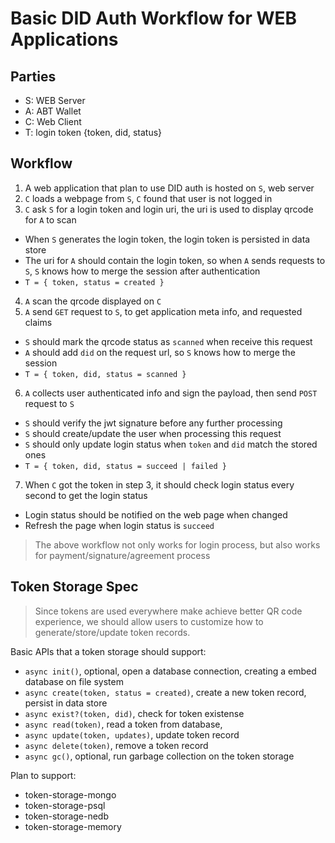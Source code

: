 # Basic DID Auth Workflow for WEB Applications

## Parties

- S: WEB Server
- A: ABT Wallet
- C: Web Client
- T: login token {token, did, status}

## Workflow

1. A web application that plan to use DID auth is hosted on `S`, web server
2. `C` loads a webpage from `S`, `C` found that user is not logged in
3. `C` ask `S` for a login token and login uri, the uri is used to display qrcode for `A` to scan
  - When `S` generates the login token, the login token is persisted in data store
  - The uri for `A` should contain the login token, so when `A` sends requests to `S`, `S` knows how to merge the session after authentication
  - `T = { token, status = created }`
4. `A` scan the qrcode displayed on `C`
5. `A` send `GET` request to `S`, to get application meta info, and requested claims
  - `S` should mark the qrcode status as `scanned` when receive this request
  - `A` should add `did` on the request url, so `S` knows how to merge the session
  - `T = { token, did, status = scanned }`
6. `A` collects user authenticated info and sign the payload, then send `POST` request to `S`
  - `S` should verify the jwt signature before any further processing
  - `S` should create/update the user when processing this request
  - `S` should only update login status when `token` and `did` match the stored ones
  - `T = { token, did, status = succeed | failed }`
7. When `C` got the token in step 3, it should check login status every second to get the login status
  - Login status should be notified on the web page when changed
  - Refresh the page when login status is `succeed`

> The above workflow not only works for login process, but also works for payment/signature/agreement process

## Token Storage Spec

> Since tokens are used everywhere make achieve better QR code experience, we should allow users to customize how to generate/store/update token records.

Basic APIs that a token storage should support:

- `async init()`, optional, open a database connection, creating a embed database on file system
- `async create(token, status = created)`, create a new token record, persist in data store
- `async exist?(token, did)`, check for token existense
- `async read(token)`, read a token from database,
- `async update(token, updates)`, update token record
- `async delete(token)`, remove a token record
- `async gc()`, optional, run garbage collection on the token storage

Plan to support:

- token-storage-mongo
- token-storage-psql
- token-storage-nedb
- token-storage-memory
